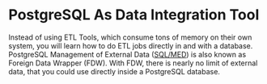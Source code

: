 # PostgreSQL As Data Integration Tool

Instead of using ETL Tools, which consume tons of memory on their own system, you will learn how to do ETL jobs directly in and with a database.
PostgreSQL Management of External Data ([SQL/MED](http://www.iso.org/iso/catalogue_detail.htm?csnumber=38643)) is also known as Foreign Data Wrapper (FDW). With FDW, there is nearly no limit of external data, that you could use directly inside a PostgreSQL database.
